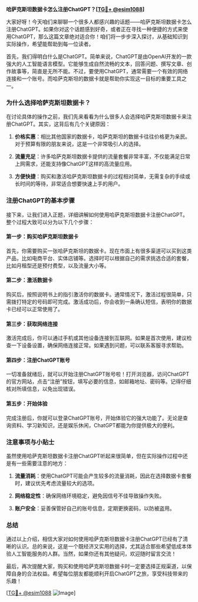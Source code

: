**哈萨克斯坦数据卡怎么注册ChatGPT？[[TG💪+ @esim1088](https://t.me/s/esim1088)]**

大家好呀！今天咱们来聊聊一个很多人都感兴趣的话题——哈萨克斯坦数据卡怎么注册ChatGPT。如果你对这个话题感到好奇，或者正在寻找一种便捷的方式来使用ChatGPT，那么这篇文章绝对适合你！咱们将一步步深入探讨，从基础知识到实际操作，希望能帮助到每一位读者。

首先，我们得明白什么是ChatGPT。简单来说，ChatGPT是由OpenAI开发的一款强大的人工智能语言模型。它能够生成自然流畅的文本，回答问题、撰写文章、创作故事等，简直是无所不能。不过，要使用ChatGPT，通常需要一个有效的网络连接和一个账号。而哈萨克斯坦的数据卡就是帮助你实现这一目标的重要工具之一。

### 为什么选择哈萨克斯坦数据卡？

在讨论具体的操作之前，我们先来看看为什么很多人会选择哈萨克斯坦数据卡来注册ChatGPT。其实，这背后有几个关键原因：

1. **价格实惠**：相比其他国家的数据卡，哈萨克斯坦的数据卡往往价格更为亲民。对于预算有限的朋友来说，这是一个非常吸引人的选择。
   
2. **流量充足**：许多哈萨克斯坦数据卡提供的流量套餐非常丰富，不仅能满足日常上网需求，还能支持像ChatGPT这样的高流量应用。

3. **方便快捷**：购买和激活哈萨克斯坦数据卡的过程相对简单，无需复杂的手续或长时间的等待，非常适合想要快速上手的用户。

### 注册ChatGPT的基本步骤

接下来，让我们进入正题，详细讲解如何使用哈萨克斯坦数据卡注册ChatGPT。整个过程大致可以分为以下几个步骤：

#### 第一步：购买哈萨克斯坦数据卡

首先，你需要购买一张哈萨克斯坦的数据卡。现在市面上有很多渠道可以买到这类产品，比如电商平台、实体店铺等。选择时可以根据自己的需求挑选合适的套餐，比如月租型还是预付费型，以及流量大小等。

#### 第二步：激活数据卡

购买后，按照说明书上的指引激活你的数据卡。通常情况下，激活过程很简单，只需拨打特定的号码即可完成。激活成功后，你会收到一条确认短信，表明你的数据卡已经可以正常使用了。

#### 第三步：获取网络连接

激活完成后，你可以通过手机或其他设备连接到互联网。如果是首次使用，建议检查一下设备设置，确保网络连接正常。如果遇到问题，可以联系客服寻求帮助。

#### 第四步：注册ChatGPT账号

一切准备就绪后，就可以开始注册ChatGPT账号啦！打开浏览器，访问ChatGPT的官方网站，点击“注册”按钮，填写必要的信息，如邮箱地址、密码等。记得仔细核对所填信息，以免出现错误。

#### 第五步：开始体验

完成注册后，你就可以登录ChatGPT账号，开始体验它的强大功能了。无论是查询资料、学习新知识，还是娱乐休闲，ChatGPT都能为你提供极大的便利。

### 注意事项与小贴士

虽然使用哈萨克斯坦数据卡注册ChatGPT听起来很简单，但在实际操作过程中还是有一些需要注意的地方：

1. **流量消耗**：使用ChatGPT可能会产生较多的流量消耗，因此在选择数据卡套餐时，建议优先考虑流量较大的选项。

2. **网络稳定性**：确保网络环境稳定，避免因信号不佳导致操作失败。

3. **账户安全**：妥善保管好自己的账号信息，定期更换密码，以防被盗用。

### 总结

通过以上介绍，相信大家对如何使用哈萨克斯坦数据卡注册ChatGPT已经有了清晰的认识。总的来说，这是一个既经济又实用的选择，尤其适合那些希望低成本体验人工智能服务的人群。当然，如果你还有其他疑问，欢迎随时留言交流！

最后，再次提醒大家，购买和使用哈萨克斯坦数据卡时一定要选择正规渠道，以保障自身的合法权益。希望每位朋友都能顺利开启ChatGPT之旅，享受科技带来的乐趣！

[[TG💪+ @esim1088](https://t.me/s/esim1088) ![Image](https://i.postimg.cc/4NQfJmqS/Snipaste-2025-05-13-00-14-12.png)]